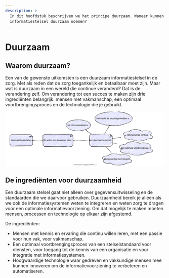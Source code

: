 ```yaml
---
description: >-
  In dit hoofdstuk beschrijven we het principe duurzaam. Waneer kunnen we het
  informatiestelsel duurzaam noemen?
---
```


# Duurzaam

## Waarom duurzaam?

Een van de gewenste uitkomsten is een duurzaam informatiestelsel in de zorg. Met als reden dat de zorg toegankelijk en betaalbaar moet zijn. Maar wat is duurzaam in een wereld die continue veranderd? Dat is de verandering zelf. Om verandering tot een succes te maken zijn drie ingrediënten belangrijk: mensen met vakmanschap, een optimaal voortbrengingsproces en de technologie die je gebruikt.

![Motivatie voor een duurzaam informatiestelsel](../../.gitbook/assets/sustainable.svg)

## De ingrediënten voor duurzaamheid

Een duurzaam stelsel gaat niet alleen over gegevensuitwisseling en de standaarden die we daarvoor gebruiken. Duurzaamheid bereik je alleen als we ook de informatiesystemen weten te integreren en weten zorg te dragen voor een optimale informatievoorziening. Om dat mogelijk te maken moeten mensen, processen en technologie op elkaar zijn afgestemd.

De ingrediënten:

* Mensen met kennis en ervaring die continu willen leren, met een passie voor hun vak, voor vakmanschap.
* Een optimaal voortbrengingsproces van een stelselstandaard voor diensten, voor toegang tot de kennis van een organisatie en voor integratie met informatiesystemen.
* Hoogwaardige technologie waar gedreven en vakkundige mensen mee kunnen innoveren om de informatievoorziening te verbeteren en automatiseren.

